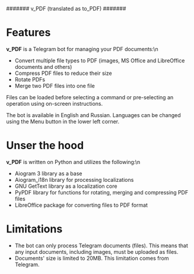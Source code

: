 #######
v_PDF (translated as to_PDF)
#######

Features
========
**v_PDF** is a Telegram bot for managing your PDF documents:\n
* Convert multiple file types to PDF (images, MS Office and LibreOffice documents and others)
* Compress PDF files to reduce their size
* Rotate PDFs
* Merge two PDF files into one file

Files can be loaded before selecting a command or pre-selecting an operation using on-screen instructions.

The bot is available in English and Russian. Languages ​​can be changed using the Menu button in the lower left corner.

Unser the hood
========
**v_PDF** is written on Python and utilizes the following:\n
* Aiogram 3 library as a base
* Aiogram_i18n library for processing localizations
* GNU GetText library as a localization core
* PyPDF library for functions for rotating, merging and compressing PDF files
* LibreOffice package for converting files to PDF format

Limitations
========
* The bot can only process Telegram documents (files). This means that any input documents, including images, must be uploaded as files.
* Documents' size is limited to 20MB. This limitation comes from Telegram.
